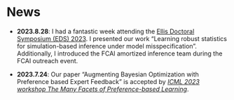 # News

- **2023.8.28**: I had a fantastic week attending the [Ellis Doctoral Symposium (EDS) 2023](https://fcai.fi/eds2023/home). I presented our work “Learning robust statistics for simulation-based inference under model misspecification”. Additionally, I introduced the FCAI amortized inference team during the FCAI outreach event.

- **2023.7.24**: Our paper “Augmenting Bayesian Optimization with Preference based Expert Feedback” is accepted by *[ICML 2023 workshop The Many Facets of Preference-based Learning](https://sites.google.com/view/mfpl-icml-2023/home)*.



